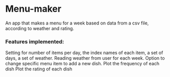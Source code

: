 # Menu-maker

An app that makes a menu for a week based on data from a csv file, according to weather and rating.

### Features implemented:
Setting for number of items per day, the index names of each item, a set of days, a set of weather.
Reading weather from user for each week.
Option to change specific menu item to add a new dish.
Plot the frequency of each dish
Plot the rating of each dish
